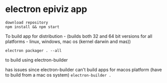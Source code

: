 # electron epiviz app

```
download repository
npm install && npm start
```

To build app for distribution - (builds both 32 and 64 bit versions for all platforms - linux, windows, mac os (kernel darwin and mas))

`electron packager . --all  `

to build using electron-builder

has issues since electron-builder can't build apps for macos platform (have to build from a mac os system)
`electron-builder .`
